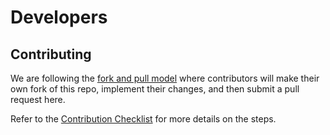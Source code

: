 # Developers

## Contributing

We are following the
[fork and pull model](https://docs.github.com/en/pull-requests/collaborating-with-pull-requests/getting-started/about-collaborative-development-models)
where contributors will make their own fork of this repo, implement their changes, and then submit a
pull request here.

Refer to the
[Contribution Checklist](https://github.com/tableau/tableau-mcp/blob/main/CONTRIBUTING.md#contribution-checklist)
for more details on the steps.
